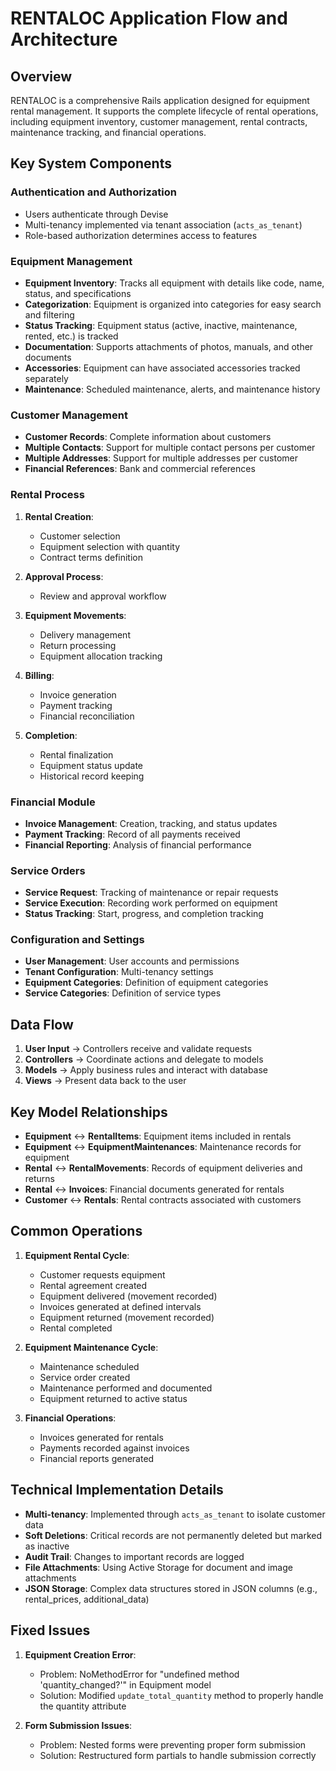 # RENTALOC Application Flow and Architecture

## Overview
RENTALOC is a comprehensive Rails application designed for equipment rental management. It supports the complete lifecycle of rental operations, including equipment inventory, customer management, rental contracts, maintenance tracking, and financial operations.

## Key System Components

### Authentication and Authorization
- Users authenticate through Devise
- Multi-tenancy implemented via tenant association (`acts_as_tenant`)
- Role-based authorization determines access to features

### Equipment Management
- **Equipment Inventory**: Tracks all equipment with details like code, name, status, and specifications
- **Categorization**: Equipment is organized into categories for easy search and filtering
- **Status Tracking**: Equipment status (active, inactive, maintenance, rented, etc.) is tracked
- **Documentation**: Supports attachments of photos, manuals, and other documents
- **Accessories**: Equipment can have associated accessories tracked separately
- **Maintenance**: Scheduled maintenance, alerts, and maintenance history

### Customer Management
- **Customer Records**: Complete information about customers
- **Multiple Contacts**: Support for multiple contact persons per customer
- **Multiple Addresses**: Support for multiple addresses per customer
- **Financial References**: Bank and commercial references

### Rental Process
1. **Rental Creation**:
   - Customer selection
   - Equipment selection with quantity
   - Contract terms definition
   
2. **Approval Process**:
   - Review and approval workflow
   
3. **Equipment Movements**:
   - Delivery management
   - Return processing
   - Equipment allocation tracking
   
4. **Billing**:
   - Invoice generation
   - Payment tracking
   - Financial reconciliation

5. **Completion**:
   - Rental finalization
   - Equipment status update
   - Historical record keeping

### Financial Module
- **Invoice Management**: Creation, tracking, and status updates
- **Payment Tracking**: Record of all payments received
- **Financial Reporting**: Analysis of financial performance

### Service Orders
- **Service Request**: Tracking of maintenance or repair requests
- **Service Execution**: Recording work performed on equipment
- **Status Tracking**: Start, progress, and completion tracking

### Configuration and Settings
- **User Management**: User accounts and permissions
- **Tenant Configuration**: Multi-tenancy settings
- **Equipment Categories**: Definition of equipment categories
- **Service Categories**: Definition of service types

## Data Flow

1. **User Input** → Controllers receive and validate requests
2. **Controllers** → Coordinate actions and delegate to models
3. **Models** → Apply business rules and interact with database
4. **Views** → Present data back to the user

## Key Model Relationships

- **Equipment** ↔ **RentalItems**: Equipment items included in rentals
- **Equipment** ↔ **EquipmentMaintenances**: Maintenance records for equipment
- **Rental** ↔ **RentalMovements**: Records of equipment deliveries and returns
- **Rental** ↔ **Invoices**: Financial documents generated for rentals
- **Customer** ↔ **Rentals**: Rental contracts associated with customers

## Common Operations

1. **Equipment Rental Cycle**:
   - Customer requests equipment
   - Rental agreement created
   - Equipment delivered (movement recorded)
   - Invoices generated at defined intervals
   - Equipment returned (movement recorded)
   - Rental completed

2. **Equipment Maintenance Cycle**:
   - Maintenance scheduled
   - Service order created
   - Maintenance performed and documented
   - Equipment returned to active status

3. **Financial Operations**:
   - Invoices generated for rentals
   - Payments recorded against invoices
   - Financial reports generated

## Technical Implementation Details

- **Multi-tenancy**: Implemented through `acts_as_tenant` to isolate customer data
- **Soft Deletions**: Critical records are not permanently deleted but marked as inactive
- **Audit Trail**: Changes to important records are logged
- **File Attachments**: Using Active Storage for document and image attachments
- **JSON Storage**: Complex data structures stored in JSON columns (e.g., rental_prices, additional_data)

## Fixed Issues

1. **Equipment Creation Error**:
   - Problem: NoMethodError for "undefined method 'quantity_changed?'" in Equipment model
   - Solution: Modified `update_total_quantity` method to properly handle the quantity attribute

2. **Form Submission Issues**:
   - Problem: Nested forms were preventing proper form submission
   - Solution: Restructured form partials to handle submission correctly
